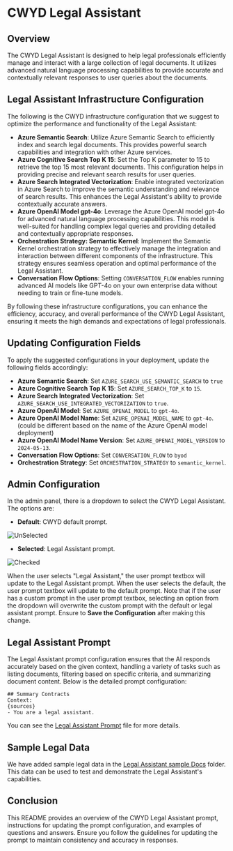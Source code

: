 # CWYD Legal Assistant

## Overview
The CWYD Legal Assistant is designed to help legal professionals efficiently manage and interact with a large collection of legal documents. It utilizes advanced natural language processing capabilities to provide accurate and contextually relevant responses to user queries about the documents.

## Legal Assistant Infrastructure Configuration

The following is the CWYD infrastructure configuration that we suggest to optimize the performance and functionality of the Legal Assistant:

- **Azure Semantic Search**: Utilize Azure Semantic Search to efficiently index and search legal documents. This provides powerful search capabilities and integration with other Azure services.
- **Azure Cognitive Search Top K 15**: Set the Top K parameter to 15 to retrieve the top 15 most relevant documents. This configuration helps in providing precise and relevant search results for user queries.
- **Azure Search Integrated Vectorization**: Enable integrated vectorization in Azure Search to improve the semantic understanding and relevance of search results. This enhances the Legal Assistant's ability to provide contextually accurate answers.
- **Azure OpenAI Model gpt-4o**: Leverage the Azure OpenAI model gpt-4o for advanced natural language processing capabilities. This model is well-suited for handling complex legal queries and providing detailed and contextually appropriate responses.
- **Orchestration Strategy: Semantic Kernel**: Implement the Semantic Kernel orchestration strategy to effectively manage the integration and interaction between different components of the infrastructure. This strategy ensures seamless operation and optimal performance of the Legal Assistant.
- **Conversation Flow Options**: Setting `CONVERSATION_FLOW` enables running advanced AI models like GPT-4o on your own enterprise data without needing to train or fine-tune models.

By following these infrastructure configurations, you can enhance the efficiency, accuracy, and overall performance of the CWYD Legal Assistant, ensuring it meets the high demands and expectations of legal professionals.

## Updating Configuration Fields

To apply the suggested configurations in your deployment, update the following fields accordingly:
- **Azure Semantic Search**: Set `AZURE_SEARCH_USE_SEMANTIC_SEARCH` to `true`
- **Azure Cognitive Search Top K 15**: Set `AZURE_SEARCH_TOP_K` to `15`.
- **Azure Search Integrated Vectorization**: Set `AZURE_SEARCH_USE_INTEGRATED_VECTORIZATION` to `true`.
- **Azure OpenAI Model**: Set `AZURE_OPENAI_MODEL`  to `gpt-4o`.
- **Azure OpenAI Model Name**: Set `AZURE_OPENAI_MODEL_NAME` to `gpt-4o`. (could be different based on the name of the Azure OpenAI model deployment)
- **Azure OpenAI Model Name Version**: Set `AZURE_OPENAI_MODEL_VERSION` to `2024-05-13`.
- **Conversation Flow Options**: Set `CONVERSATION_FLOW` to `byod`
- **Orchestration Strategy**: Set `ORCHESTRATION_STRATEGY` to `semantic_kernel`.


## Admin Configuration
In the admin panel, there is a dropdown to select the CWYD Legal Assistant. The options are:

- **Default**: CWYD default prompt.

![UnSelected](images/cwyd_admin_legal_unselected.png)

- **Selected**: Legal Assistant prompt.

![Checked](images/cwyd_admin_legal_selected.png)

When the user selects "Legal Assistant," the user prompt textbox will update to the Legal Assistant prompt. When the user selects the default, the user prompt textbox will update to the default prompt. Note that if the user has a custom prompt in the user prompt textbox, selecting an option from the dropdown will overwrite the custom prompt with the default or legal assistant prompt. Ensure to **Save the Configuration** after making this change.

## Legal Assistant Prompt
The Legal Assistant prompt configuration ensures that the AI responds accurately based on the given context, handling a variety of tasks such as listing documents, filtering based on specific criteria, and summarizing document content. Below is the detailed prompt configuration:

```plaintext
## Summary Contracts
Context:
{sources}
- You are a legal assistant.
```
You can see the [Legal Assistant Prompt](../code/backend/batch/utilities/helpers/config/default_legal_assistant_prompt.txt) file for more details.

## Sample Legal Data
We have added sample legal data in the [Legal Assistant sample Docs](../data/legal_data) folder. This data can be used to test and demonstrate the Legal Assistant's capabilities.

## Conclusion
This README provides an overview of the CWYD Legal Assistant prompt, instructions for updating the prompt configuration, and examples of questions and answers. Ensure you follow the guidelines for updating the prompt to maintain consistency and accuracy in responses.
